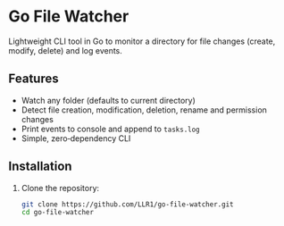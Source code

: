 # Go File Watcher

Lightweight CLI tool in Go to monitor a directory for file changes (create, modify, delete) and log events.

## Features

- Watch any folder (defaults to current directory)
- Detect file creation, modification, deletion, rename and permission changes
- Print events to console and append to `tasks.log`
- Simple, zero‑dependency CLI

## Installation

1. Clone the repository:
   ```bash
   git clone https://github.com/LLR1/go-file-watcher.git
   cd go-file-watcher
